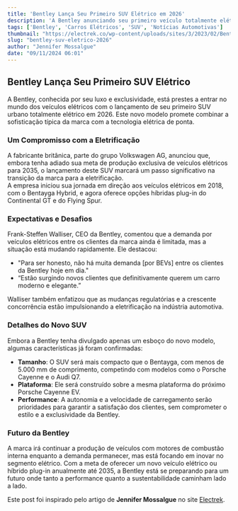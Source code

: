 ```yaml
---
title: 'Bentley Lança Seu Primeiro SUV Elétrico em 2026'
description: 'A Bentley anunciando seu primeiro veículo totalmente elétrico, um SUV luxuoso, esperado para 2026. Operações e mudanças de estratégia na marca.'
tags: ['Bentley', 'Carros Elétricos', 'SUV', 'Notícias Automotivas']
thumbnail: "https://electrek.co/wp-content/uploads/sites/3/2023/02/Bentley-12-cylinder-electric.jpeg?quality=82&strip=all&w=1400"
slug: "bentley-suv-eletrico-2026"
author: "Jennifer Mossalgue"
date: "09/11/2024 06:01"
---
```


## Bentley Lança Seu Primeiro SUV Elétrico

A Bentley, conhecida por seu luxo e exclusividade, está prestes a entrar no mundo dos veículos elétricos com o lançamento de seu primeiro SUV urbano totalmente elétrico em 2026. Este novo modelo promete combinar a sofisticação típica da marca com a tecnologia elétrica de ponta.

### Um Compromisso com a Eletrificação

A fabricante britânica, parte do grupo Volkswagen AG, anunciou que, embora tenha adiado sua meta de produção exclusiva de veículos elétricos para 2035, o lançamento deste SUV marcará um passo significativo na transição da marca para a eletrificação.  
A empresa iniciou sua jornada em direção aos veículos elétricos em 2018, com o Bentayga Hybrid, e agora oferece opções híbridas plug-in do Continental GT e do Flying Spur.

### Expectativas e Desafios

Frank-Steffen Walliser, CEO da Bentley, comentou que a demanda por veículos elétricos entre os clientes da marca ainda é limitada, mas a situação está mudando rapidamente. Ele destacou:

- "Para ser honesto, não há muita demanda [por BEVs] entre os clientes da Bentley hoje em dia."
- “Estão surgindo novos clientes que definitivamente querem um carro moderno e elegante.”
  
Walliser também enfatizou que as mudanças regulatórias e a crescente concorrência estão impulsionando a eletrificação na indústria automotiva.

### Detalhes do Novo SUV

Embora a Bentley tenha divulgado apenas um esboço do novo modelo, algumas características já foram confirmadas:
- **Tamanho**: O SUV será mais compacto que o Bentayga, com menos de 5.000 mm de comprimento, competindo com modelos como o Porsche Cayenne e o Audi Q7.
- **Plataforma**: Ele será construído sobre a mesma plataforma do próximo Porsche Cayenne EV.
- **Performance**: A autonomia e a velocidade de carregamento serão prioridades para garantir a satisfação dos clientes, sem comprometer o estilo e a exclusividade da Bentley.

### Futuro da Bentley

A marca irá continuar a produção de veículos com motores de combustão interna enquanto a demanda permanecer, mas está focando em inovar no segmento elétrico. Com a meta de oferecer um novo veículo elétrico ou híbrido plug-in anualmente até 2035, a Bentley está se preparando para um futuro onde tanto a performance quanto a sustentabilidade caminham lado a lado.

Este post foi inspirado pelo artigo de **Jennifer Mossalgue** no site [Electrek](https://electrek.co/2024/11/08/bentley-to-launch-its-first-ev-a-sleek-urban-suv-in-2026/).